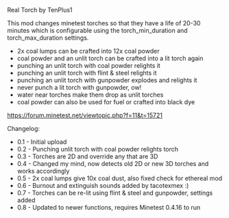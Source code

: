 Real Torch by TenPlus1

This mod changes minetest torches so that they have a life of 20-30 minutes which
is configurable using the torch_min_duration and torch_max_duration settings.

- 2x coal lumps can be crafted into 12x coal powder
- coal powder and an unlit torch can be crafted into a lit torch again
- punching an unlit torch with coal powder relights it
- punching an unlit torch with flint & steel relights it
- punching an unlit torch with gunpowder explodes and relights it
- never punch a lit torch with gunpowder, ow!
- water near torches make them drop as unlit torches
- coal powder can also be used for fuel or crafted into black dye

https://forum.minetest.net/viewtopic.php?f=11&t=15721

Changelog:

- 0.1 - Initial upload
- 0.2 - Punching unlit torch with coal powder relights torch
- 0.3 - Torches are 2D and override any that are 3D
- 0.4 - Changed my mind, now detects old 2D or new 3D torches and works accordingly
- 0.5 - 2x coal lumps give 10x coal dust, also fixed check for ethereal mod
- 0.6 - Burnout and extinguish sounds added by tacotexmex :)
- 0.7 - Torches can be re-lit using flint & steel and gunpowder, settings added
- 0.8 - Updated to newer functions, requires Minetest 0.4.16 to run
